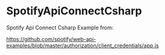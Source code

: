 # SpotifyApiConnectCsharp
 Spotify Api Connect Csharp Example from:  
   
 https://github.com/spotify/web-api-examples/blob/master/authorization/client_credentials/app.js
